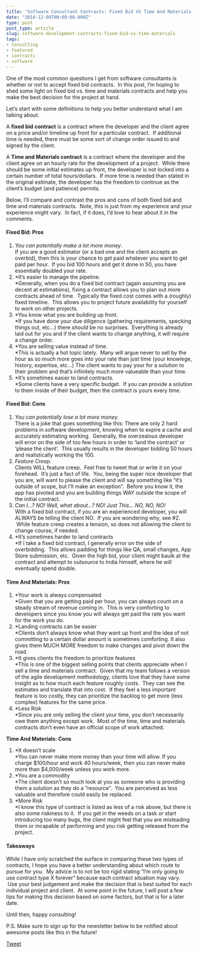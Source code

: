 ```yaml
---
title: 'Software Consultant Contracts: Fixed Bid VS Time And Materials'
date: "2014-12-09T00:00:00.000Z"
type: post 
post_type: article
slug: software-development-contracts-fixed-bid-vs-time-materials
tags: 
- consulting
- featured
- contracts
- software
---
```

One of the most common questions I get from software consultants is whether or not to accept fixed bid contracts.  In this post, I&#8217;m hoping to shed some light on fixed bid vs. time and materials contracts and help you make the best decision for the project at hand.

Let&#8217;s start with some definitions to help you better understand what I am talking about.

A **fixed bid** **contract** is a contract where the developer and the client agree on a price and/or timeline up front for a particular contract.  If additional time is needed, there must be some sort of change order issued to and signed by the client.

A **Time and Materials contract** is a contract where the developer and the client agree on an hourly rate for the development of a project.  While there should be some initial estimates up front, the developer is not locked into a certain number of total hours/dollars.  If more time is needed than stated in the original estimate, the developer has the freedom to continue as the client&#8217;s budget (and patience) permits.

Below, I&#8217;ll compare and contrast the pros and cons of both fixed bid and time and materials contracts.  Note, this is just from my experience and your experience might vary.  In fact, if it does, I&#8217;d love to hear about it in the comments.

#### Fixed Bid: Pros

  1. *You can potentially make a lot more money*.  
    If you are a good estimator (or a bad one and the client accepts an overbid), then this is your chance to get paid whatever you want to get paid per hour.  If you bid 100 hours and get it done in 50, you have essentially doubled your rate.
  2. *It&#8217;s easier to manage the pipeline.  
    *Generally, when you do a fixed bid contract (again assuming you are decent at estimations), fixing a contract allows you to plan out more contracts ahead of time.  Typically the fixed cost comes with a (roughly) fixed timeline.  This allows you to project future availability for yourself to work on other projects.
  3. *You know what you are building up front.  
    *If you have done your due diligence (gathering requirements, specking things out, etc&#8230;) there *should* be no surprises.  Everything is already laid out for you and if the client wants to change anything, it will require a change order.
  4. *You are selling value instead of time.  
    *This is actually a hot topic lately.  Many will argue never to sell by the hour as so much more goes into your rate than just time (your knowlege, history, expertise, etc…) The client wants to pay your for a solution to their problem and that’s infinitely much more valueable than your time.
  5. *It’s sometimes easier to land contracts.  
    *Some clients have a very specific budget.  If you can provide a solution to them inside of their budget, then the contract is yours every time.

#### Fixed Bid: Cons

  1. *You can potentially lose a lot more money*.  
    There is a joke that goes something like this: There are only 2 hard problems in software development, knowing when to expire a cache and accurately estimating working.  Generally, the overzealous developer will error on the side of too few hours in order to &#8216;land the contract&#8217; or &#8216;please the client&#8217;.  This usually results in the developer bidding 50 hours and realistically working the 100.
  2. *Feature Creep.*  
    Clients WILL feature creep.  Feel free to tweet that or write it on your forehead.  It&#8217;s just a fact of life.  You, being the super nice developer that you are, will want to please the client and will say something like &#8220;it&#8217;s outside of scope, but I&#8217;ll make an exception&#8221;.  Before you know it, the app has pivoted and you are building things WAY outside the scope of the initial contract.
  3. *Can I&#8230;? NO! Well, what about&#8230;? NO! Just This&#8230; NO, NO, NO!*  
    With a fixed bid contract, if you are an experienced developer, you will ALWAYS be telling the client NO.  If you are wondering why, see #2.  While feature creep creates a tension, so does not allowing the client to change course, if needed.
  4. *It&#8217;s sometimes harder to land contracts  
    *If I take a fixed bid contract, I generally error on the side of overbidding.  This allows padding for things like QA, small changes, App Store submission, etc.  Given the high bid, your client might baulk at the contract and attempt to outsource to India himself, where he will eventually spend double.

#### 

#### **Time And Materials: Pros**

  1. *Your work is always compensated  
    *Given that you are getting paid per hour, you can always count on a steady stream of revenue coming in.  This is very comforting to developers since you know you will always get paid the rate you want for the work you do.
  2. *Landing contracts can be easier  
    *Clients don&#8217;t always know what they want up front and the idea of not committing to a certain dollar amount is sometimes comforting. It also gives them MUCH MORE freedom to make changes and pivot down the road.
  3. *It gives clients the freedom to prioritize features  
    *This is one of the biggest selling points that clients appreciate when I sell a time and materials contract.  Given that my team follows a version of the agile development methodology, clients love that they have some insight as to how much each feature roughly costs.  They can see the estimates and translate that into cost.  If they feel a less important feature is too costly, they can prioritize the backlog to get more (less complex) features for the same price.
  4. *Less Risk  
    *Since you are only selling the client your time, you don’t necessarily owe them anything except work.  Most of the time, time and materials contracts don’t even have an official scope of work attached.

**Time And Materials: Cons**

  1. *It doesn’t scale  
    *You can never make more money than your time will allow. If you charge $100/hour and work 40 hours/week, then you can never make more than $4,000/week unless you work more.
  2. *You are a commodity  
    *The client doesn’t so much look at you as someone who is providing them a solution as they do a “resource”.  You are perceived as less valuable and therefore could easily be replaced.
  3. *More Risk  
    *I know this type of contract is listed as less of a risk above, but there is also some riskiness to it.  If you get in the weeds on a task or start introducing too many bugs, the client might feel that you are misleading them or incapable of performing and you risk getting released from the project.

#### Takeaways

While I have only scratched the surface in comparing these two types of contracts, I hope you have a better understanding about which route to pursue for you.  My advice is to not be too rigid stating “I’m only going to use contract type X forever” because each contract situation may vary.  Use your best judgement and make the decision that is best suited for each individual project and client.  At some point in the future, I will post a few tips for making this decision based on some factors, but that is for a later date.

Until then, happy consulting!

P.S. Make sure to sign up for the newsletter below to be notified about awesome posts like this in the future!

<div style="">
  <a href="http://twitter.com/share" class="twitter-share-button" data-count="horizontal" data-text="Software Consultant Contracts: Fixed Bid VS Time And Materials" data-url="http://brandontreb.com/software-development-contracts-fixed-bid-vs-time-materials"  data-via="brandontreb" data-related="brandontreb:">Tweet</a>
</div>
